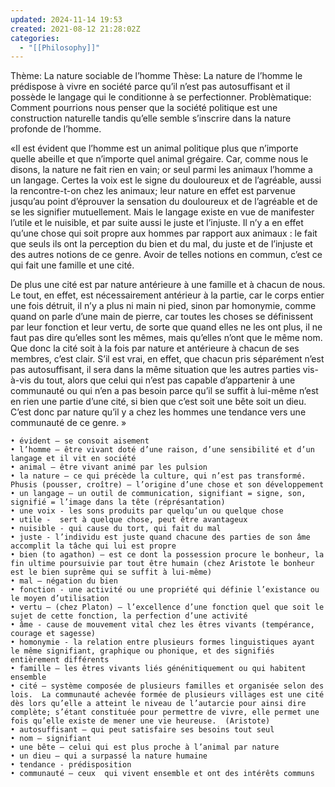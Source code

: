 ```yaml
---
updated: 2024-11-14 19:53
created: 2021-08-12 21:28:02Z
categories:
  - "[[Philosophy]]"
---
```


Thème: La nature sociable de l’homme
Thèse: La nature de l’homme le prédispose à vivre en société parce qu’il n’est pas autosuffisant et il possède le langage qui le conditionne à se perfectionner.
Problèmatique: Comment pourrions nous penser que la société politique est une construction naturelle tandis qu’elle semble s’inscrire dans la nature profonde de l’homme.

«Il est évident que l’homme est un animal politique plus que n’importe quelle abeille et que n’importe quel animal grégaire. Car, comme nous le disons, la nature ne fait rien en vain; or seul parmi les animaux l’homme a un langage. Certes la voix est le signe du douloureux et de l’agréable, aussi la rencontre-t-on chez les animaux; leur nature en effet est parvenue jusqu’au point d’éprouver la sensation du douloureux et de l’agréable et de se les signifier mutuellement. Mais le langage existe en vue de manifester l’utile et le nuisible, et par suite aussi le juste et l’injuste. Il n’y a en effet qu’une chose qui soit propre aux hommes par rapport aux animaux : le fait que seuls ils ont la perception du bien et du mal, du juste et de l’injuste et des autres notions de ce genre. Avoir de telles notions en commun, c’est ce qui fait une famille et une cité.

De plus une cité est par nature antérieure à une famille et à chacun de nous. Le tout, en effet, est nécessairement antérieur à la partie, car le corps entier une fois détruit, il n’y a plus ni main ni pied, sinon par homonymie, comme quand on parle d’une main de pierre, car toutes les choses se définissent par leur fonction et leur vertu, de sorte que quand elles ne les ont plus, il ne faut pas dire qu’elles sont les mêmes, mais qu’elles n’ont que le même nom. Que donc la cité soit à la fois par nature et antérieure à chacun de ses membres, c’est clair. S’il est vrai, en effet, que chacun pris séparément n’est pas autosuffisant, il sera dans la même situation que les autres parties vis-à-vis du tout, alors que celui qui n’est pas capable d’appartenir à une communauté ou qui n’en a pas besoin parce qu’il se suffit à lui-même n’est en rien une partie d’une cité, si bien que c’est soit une bête soit un dieu. C’est donc par nature qu’il y a chez les hommes une tendance vers une communauté de ce genre. »

    • évident – se consoit aisement
    • l’homme – être vivant doté d’une raison, d’une sensibilité et d’un langage et il vit en société
    • animal – être vivant animé par les pulsion
    • la nature – ce qui précède la culture, qui n’est pas transformé. Phusis (pousser, croître) – l’origine d’une chose et son développement
    • un langage – un outil de communication, signifiant = signe, son, signifié = l’image dans la tête (réprésantation)
    • une voix - les sons produits par quelqu’un ou quelque chose 
    • utile -  sert à quelque chose, peut être avantageux 
    • nuisible - qui cause du tort, qui fait du mal
    • juste - l’individu est juste quand chacune des parties de son âme accomplit la tâche qui lui est propre
    • bien (to agathon) – est ce dont la possession procure le bonheur, la fin ultime poursuivie par tout être humain (chez Aristote le bonheur est le bien suprême qui se suffit à lui-même)
    • mal – négation du bien
    • fonction - une activité ou une propriété qui définie l’existance ou le moyen d’utilisation
    • vertu – (chez Platon) – l’excellence d’une fonction quel que soit le sujet de cette fonction, la perfection d’une activité
    • âme - cause de mouvement vital chez les êtres vivants (tempérance, courage et sagesse)
    • homonymie - la relation entre plusieurs formes linguistiques ayant le même signifiant, graphique ou phonique, et des signifiés entièrement différents
    • famille – les êtres vivants liés génénitiquement ou qui habitent ensemble
    • cité – système composée de plusieurs familles et organisée selon des lois.  La communauté achevée formée de plusieurs villages est une cité dès lors qu’elle a atteint le niveau de l’autarcie pour ainsi dire complète; s’étant constituée pour permettre de vivre, elle permet une fois qu’elle existe de mener une vie heureuse.  (Aristote)
    • autosuffisant – qui peut satisfaire ses besoins tout seul
    • nom – signifiant
    • une bête – celui qui est plus proche à l’animal par nature
    • un dieu – qui a surpassé la nature humaine
    • tendance - prédisposition 
    • communauté – ceux  qui vivent ensemble et ont des intérêts communs
